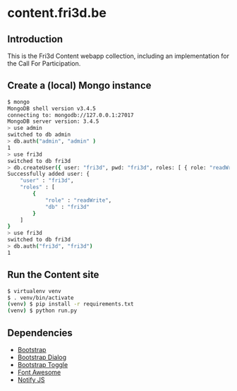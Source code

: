 # content.fri3d.be

## Introduction

This is the Fri3d Content webapp collection, including an implementation for the Call For Participation.

## Create a (local) Mongo instance

```bash
$ mongo
MongoDB shell version v3.4.5
connecting to: mongodb://127.0.0.1:27017
MongoDB server version: 3.4.5
> use admin
switched to db admin
> db.auth("admin", "admin" )
1
> use fri3d
switched to db fri3d
> db.createUser({ user: "fri3d", pwd: "fri3d", roles: [ { role: "readWrite", db: "fri3d" }] } )
Successfully added user: {
	"user" : "fri3d",
	"roles" : [
		{
			"role" : "readWrite",
			"db" : "fri3d"
		}
	]
}
> use fri3d
switched to db fri3d
> db.auth("fri3d", "fri3d")
1
```

## Run the Content site 

```bash
$ virtualenv venv
$ . venv/bin/activate
(venv) $ pip install -r requirements.txt
(venv) $ python run.py
```

## Dependencies

* [Bootstrap](http://getbootstrap.com)
* [Bootstrap Dialog](https://nakupanda.github.io/bootstrap3-dialog/)
* [Bootstrap Toggle](http://www.bootstraptoggle.com)
* [Font Awesome](http://fontawesome.io)
* [Notify JS](https://notifyjs.com)
